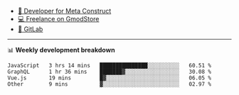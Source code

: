 - [🎈 Developer for Meta Construct](https://metastruct.net)
- [💻 Freelance on GmodStore](https://www.gmodstore.com/users/Tenrys)
- [🦊 GitLab](https://gitlab.com/Tenrys)

---

📊 **Weekly development breakdown**
<!--START_SECTION:waka-->

```text
JavaScript   3 hrs 14 mins   ███████████████░░░░░░░░░░   60.51 %
GraphQL      1 hr 36 mins    ███████▓░░░░░░░░░░░░░░░░░   30.08 %
Vue.js       19 mins         █▓░░░░░░░░░░░░░░░░░░░░░░░   06.05 %
Other        9 mins          ▓░░░░░░░░░░░░░░░░░░░░░░░░   02.97 %
```

<!--END_SECTION:waka-->
